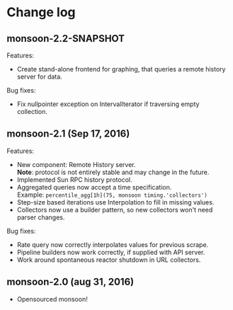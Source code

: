 Change log
====

monsoon-2.2-SNAPSHOT
----

Features:
- Create stand-alone frontend for graphing, that queries a remote history server for data.

Bug fixes:
- Fix nullpointer exception on IntervalIterator if traversing empty collection.

monsoon-2.1 (Sep 17, 2016)
----

Features:
- New component: Remote History server.  
  **Note**: protocol is not entirely stable and may change in the future.
- Implemented Sun RPC history protocol.
- Aggregated queries now accept a time specification.  
  Example: ``percentile_agg[1h](75, monsoon timing.'collectors')``
- Step-size based iterations use Interpolation to fill in missing values.
- Collectors now use a builder pattern, so new collectors won't need parser changes.

Bug fixes:
- Rate query now correctly interpolates values for previous scrape.
- Pipeline builders now work correctly, if supplied with API server.
- Work around spontaneous reactor shutdown in URL collectors.

monsoon-2.0 (aug 31, 2016)
----

- Opensourced monsoon!
